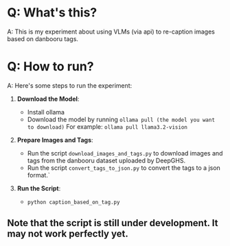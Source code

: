 # Q: What's this?
A: This is my experiment about using VLMs (via api) to re-caption images based on danbooru tags.

# Q: How to run?
A: Here's some steps to run the experiment:

1. **Download the Model**: 
   - Install ollama
   - Download the model by running `ollama pull (the model you want to download)`
      For example: `ollama pull llama3.2-vision`

2. **Prepare Images and Tags**:
    - Run the script `download_images_and_tags.py` to download images and tags from the danbooru dataset uploaded by DeepGHS.
    - Run the script `convert_tags_to_json.py` to convert the tags to a json format.`

3. **Run the Script**:
     - `python caption_based_on_tag.py`

## Note that the script is still under development. It may not work perfectly yet.